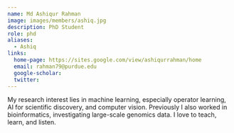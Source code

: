 ```yaml
---
name: Md Ashiqur Rahman
image: images/members/ashiq.jpg
description: PhD Student
role: phd
aliases:
  - Ashiq
links:
  home-page: https://sites.google.com/view/ashiqurrahman/home
  email: rahman79@purdue.edu
  google-scholar: 
  twitter: 
---
```


My research interest lies in machine learning,  especially operator learning, AI for scientific discovery, and computer vision. Previously I also worked in bioinformatics, investigating large-scale genomics data. I love to teach, learn, and listen.